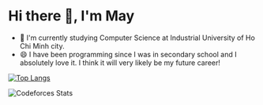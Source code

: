 # Hi there 👋, I'm May
- 🌱 I'm currently studying Computer Science at Industrial University of Ho Chi Minh city.
- 😄 I have been programming since I was in secondary school and I absolutely love it. I think it will very likely be my future career!

[![Top Langs](https://github-readme-stats.vercel.app/api/top-langs/?username=Thanhmay2406)](https://github.com/Thanhmay2406/github-readme-stats)

![Codeforces Stats](https://codeforces-readme-stats.vercel.app/api/card?username=icecream123)

<!--
**Thanhmay2406/Thanhmay2406** is a ✨ _special_ ✨ repository because its `README.md` (this file) appears on your GitHub profile.

Here are some ideas to get you started:

- 🔭 I’m currently working on ...
- 🌱 I’m currently learning ...
- 👯 I’m looking to collaborate on ...
- 🤔 I’m looking for help with ...
- 💬 Ask me about ...
- 📫 How to reach me: ...
- 😄 Pronouns: ...
- ⚡ Fun fact: ...
-->
